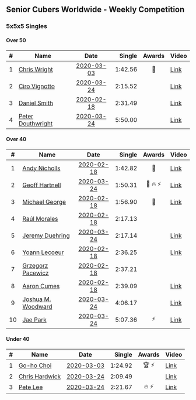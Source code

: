 ## Senior Cubers Worldwide - Weekly Competition
### 5x5x5 Singles

#### Over 50

| # | Name | Date | Single | Awards | Video |
| :--: | -- | :--: | --: | :--: | -- |
| 1 | [Chris Wright](../persons/chris_wright.md) | [2020-03-03](2020-03-03.md) | 1:42.56 | 🥇 | [Link](https://www.facebook.com/events/2637344919882558/permalink/2639952702955113/) |
| 2 | [Ciro Vignotto](../persons/ciro_vignotto.md) | [2020-03-24](2020-03-24.md) | 2:15.52 |  | [Link](https://www.facebook.com/events/5078365835514885/permalink/5082593301758805/) |
| 3 | [Daniel Smith](../persons/daniel_smith.md) | [2020-02-18](2020-02-18.md) | 2:31.49 |  | [Link](https://www.facebook.com/events/538921670053895/permalink/539390146673714/) |
| 4 | [Peter Douthwright](../persons/peter_douthwright.md) | [2020-03-24](2020-03-24.md) | 5:50.00 |  | [Link](https://www.facebook.com/events/5078365835514885/permalink/5098666160151519/) |

#### Over 40

| # | Name | Date | Single | Awards | Video |
| :--: | -- | :--: | --: | :--: | -- |
| 1 | [Andy Nicholls](../persons/andy_nicholls.md) | [2020-02-18](2020-02-18.md) | 1:42.82 | 🥇 | [Link](https://www.facebook.com/events/538921670053895/permalink/539067020039360/) |
| 2 | [Geoff Hartnell](../persons/geoff_hartnell.md) | [2020-03-24](2020-03-24.md) | 1:50.31 | 🥈 🔥 ⚡ | [Link](https://www.facebook.com/events/5078365835514885/permalink/5101262129891922/) |
| 3 | [Michael George](../persons/michael_george.md) | [2020-02-18](2020-02-18.md) | 1:56.90 | 🥈 | [Link](https://www.facebook.com/events/538921670053895/permalink/539655733313822/) |
| 4 | [Raúl Morales](../persons/raul_morales.md) | [2020-02-18](2020-02-18.md) | 2:17.13 |  | |
| 5 | [Jeremy Duehring](../persons/jeremy_duehring.md) | [2020-03-24](2020-03-24.md) | 2:17.14 |  | [Link](https://www.facebook.com/events/5078365835514885/permalink/5082560948428707/) |
| 6 | [Yoann Lecoeur](../persons/yoann_lecoeur.md) | [2020-02-18](2020-02-18.md) | 2:36.25 |  | [Link](https://www.facebook.com/events/538921670053895/permalink/541223923157003/) |
| 7 | [Grzegorz Pacewicz](../persons/grzegorz_pacewicz.md) | [2020-02-18](2020-02-18.md) | 2:37.21 |  | |
| 8 | [Aaron Cumes](../persons/aaron_cumes.md) | [2020-02-18](2020-02-18.md) | 2:39.09 |  | [Link](https://www.facebook.com/events/538921670053895/permalink/541249876487741/) |
| 9 | [Joshua M. Woodward](../persons/joshua_m._woodward.md) | [2020-03-24](2020-03-24.md) | 4:06.17 |  | [Link](https://www.facebook.com/events/5078365835514885/permalink/5101597413191727/) |
| 10 | [Jae Park](../persons/jae_park.md) | [2020-03-24](2020-03-24.md) | 5:07.36 | ⚡ | [Link](https://www.facebook.com/events/5078365835514885/permalink/5079528812065254/) |

#### Under 40

| # | Name | Date | Single | Awards | Video |
| :--: | -- | :--: | --: | :--: | -- |
| 1 | [Go-ho Choi](../persons/go-ho_choi.md) | [2020-03-03](2020-03-03.md) | 1:24.92 | 🏆 ⚡ | [Link](https://www.facebook.com/events/2637344919882558/permalink/2640917149525335/) |
| 2 | [Chris Hardwick](../persons/chris_hardwick.md) | [2020-03-24](2020-03-24.md) | 2:09.49 |  | [Link](https://www.facebook.com/events/5078365835514885/permalink/5107384065946395/) |
| 3 | [Pete Lee](../persons/pete_lee.md) | [2020-03-24](2020-03-24.md) | 2:21.67 | 🔥 ⚡ | [Link](https://www.facebook.com/events/5078365835514885/permalink/5108390359179099/) |


<!-- Global site tag (gtag.js) - Google Analytics -->
<script async src="https://www.googletagmanager.com/gtag/js?id=UA-86348435-3"></script>
<script>window.dataLayer = window.dataLayer || []; function gtag() {dataLayer.push(arguments);} gtag('js', new Date()); gtag('config', 'UA-86348435-3');</script>
